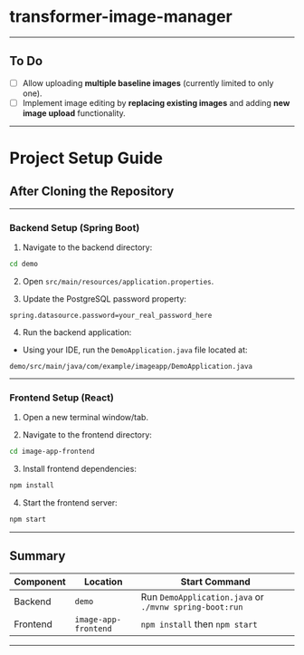 # transformer-image-manager

---

## To Do

- [ ] Allow uploading **multiple baseline images** (currently limited to only one).
- [ ] Implement image editing by **replacing existing images** and adding **new image upload** functionality.

---

# Project Setup Guide

## After Cloning the Repository

---

### Backend Setup (Spring Boot)

1. Navigate to the backend directory:

```bash
cd demo
```

2. Open `src/main/resources/application.properties`.

3. Update the PostgreSQL password property:

```properties
spring.datasource.password=your_real_password_here
```

4. Run the backend application:

- Using your IDE, run the `DemoApplication.java` file located at:

```
demo/src/main/java/com/example/imageapp/DemoApplication.java
```

---

### Frontend Setup (React)

1. Open a new terminal window/tab.

2. Navigate to the frontend directory:

```bash
cd image-app-frontend
```

3. Install frontend dependencies:

```bash
npm install
```

4. Start the frontend server:

```bash
npm start
```

---

## Summary

| Component | Location             | Start Command                                          |
| --------- | -------------------- | ------------------------------------------------------ |
| Backend   | `demo`               | Run `DemoApplication.java` or `./mvnw spring-boot:run` |
| Frontend  | `image-app-frontend` | `npm install` then `npm start`                         |

---
